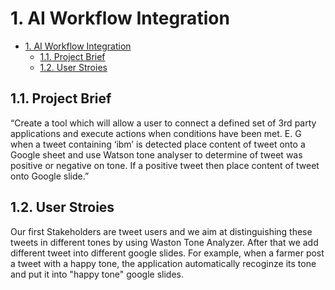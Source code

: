 # 1. AI Workflow Integration

- [1. AI Workflow Integration](#1-ai-workflow-integration)
  - [1.1. Project Brief](#11-project-brief)
  - [1.2. User Stroies](#12-user-stroies)

##  1.1. Project Brief

“Create a tool which will allow a user to connect a defined set of 3rd party applications and execute actions when conditions have been met. E. G when a tweet containing ‘ibm’ is detected place content of tweet onto a Google sheet and use Watson tone analyser to determine of tweet was positive or negative on tone. If a positive tweet then place content of tweet onto Google slide.”

## 1.2. User Stroies
Our first Stakeholders are tweet users and we aim at distinguishing these tweets in different tones by using Waston Tone Analyzer. After that we add different tweet into different google slides. For example, when a farmer post a tweet with a happy tone, the application automatically recoginze its tone and put it into "happy tone" google slides. 